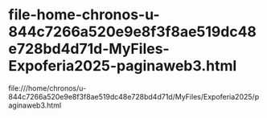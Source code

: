 # file-home-chronos-u-844c7266a520e9e8f3f8ae519dc48e728bd4d71d-MyFiles-Expoferia2025-paginaweb3.html
file:///home/chronos/u-844c7266a520e9e8f3f8ae519dc48e728bd4d71d/MyFiles/Expoferia2025/paginaweb3.html
